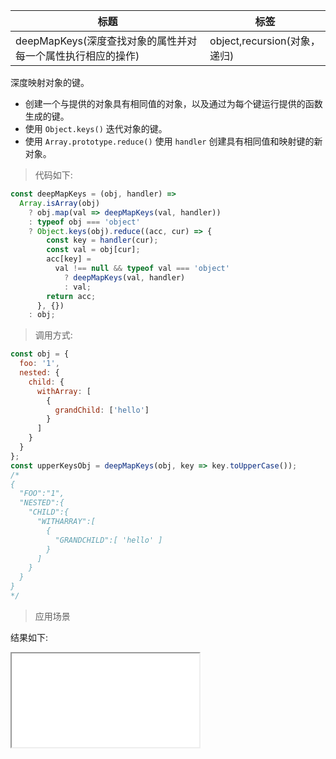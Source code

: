 | 标题                                                        | 标签                         |
| ----------------------------------------------------------- | ---------------------------- |
| deepMapKeys(深度查找对象的属性并对每一个属性执行相应的操作) | object,recursion(对象，递归) |

深度映射对象的键。

- 创建一个与提供的对象具有相同值的对象，以及通过为每个键运行提供的函数生成的键。
- 使用 `Object.keys()` 迭代对象的键。
- 使用 `Array.prototype.reduce()` 使用 `handler` 创建具有相同值和映射键的新对象。

> 代码如下:

```js
const deepMapKeys = (obj, handler) =>
  Array.isArray(obj)
    ? obj.map(val => deepMapKeys(val, handler))
    : typeof obj === 'object'
    ? Object.keys(obj).reduce((acc, cur) => {
        const key = handler(cur);
        const val = obj[cur];
        acc[key] =
          val !== null && typeof val === 'object'
            ? deepMapKeys(val, handler)
            : val;
        return acc;
      }, {})
    : obj;
```

> 调用方式:

```js
const obj = {
  foo: '1',
  nested: {
    child: {
      withArray: [
        {
          grandChild: ['hello']
        }
      ]
    }
  }
};
const upperKeysObj = deepMapKeys(obj, key => key.toUpperCase());
/*
{
  "FOO":"1",
  "NESTED":{
    "CHILD":{
      "WITHARRAY":[
        {
          "GRANDCHILD":[ 'hello' ]
        }
      ]
    }
  }
}
*/
```

> 应用场景

<div class="code-editor" data-url="codes/javascript/html/deepMapKeys.html" data-language="html"></div>

结果如下:

<iframe src="codes/javascript/html/deepMapKeys.html"></iframe>
